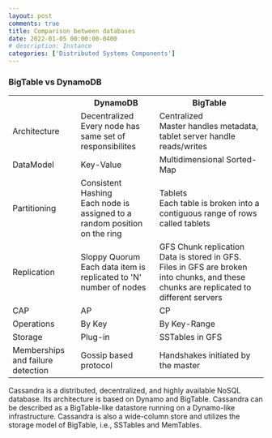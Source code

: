 ```yaml
---
layout: post
comments: true
title: Comparison between databases
date: 2022-01-05 00:00:00-0400
# description: Instance
categories: ['Distributed Systems Components']
---
```


### BigTable vs DynamoDB

<table class='post-table'>
  <tr>
    <th></th>
    <th>DynamoDB</th>
    <th>BigTable</th>
  </tr>
  <tr>
    <td>Architecture</td>
    <td>Decentralized<br> Every node has same set of responsibilites</td>
    <td>Centralized<br> Master handles metadata, tablet server handle reads/writes</td>
  </tr>
  <tr>
    <td>DataModel</td>
    <td>Key-Value</td>
    <td>Multidimensional Sorted-Map</td>
  </tr>
  <tr>
    <td>Partitioning </td>
    <td>Consistent Hashing<br>Each node is assigned to a random position on the ring</td>
    <td>Tablets <br>Each table is broken into a contiguous range of rows called tablets</td>
  </tr>
<tr>
    <td>Replication  </td>
    <td>Sloppy Quorum<br> Each data item is replicated to 'N' number of nodes</td>
    <td>GFS Chunk replication<br>Data is stored in GFS. Files in GFS are broken into chunks, and these chunks are replicated to different servers</td>
  </tr>
    <tr>
    <td>CAP </td>
    <td>AP</td>
    <td>CP</td>
  </tr>
<tr>
    <td>Operations </td>
    <td>By Key</td>
    <td>By Key-Range</td>
  </tr>
    <tr>
    <td>Storage </td>
    <td>Plug-in</td>
    <td>SSTables in GFS</td>
  </tr>
     <tr>
    <td>Memberships and failure detection </td>
    <td>Gossip based protocol</td>
    <td>Handshakes initiated by the master</td>
  </tr>
</table>

 

<p>
Cassandra is a distributed, decentralized, and highly available NoSQL database. Its architecture is based on Dynamo and BigTable. Cassandra can be described as a BigTable-like datastore running on a Dynamo-like infrastructure. Cassandra is also a wide-column store and utilizes the storage model of BigTable, i.e., SSTables and MemTables.